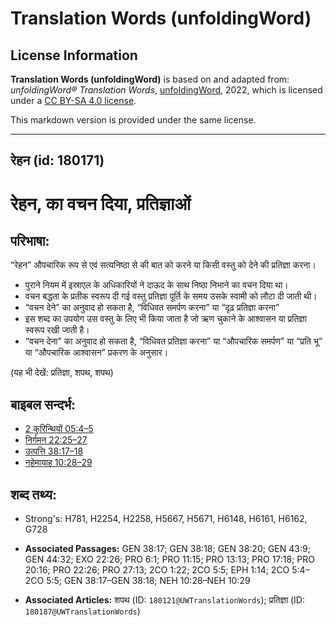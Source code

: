 # Translation Words (unfoldingWord)

## License Information

**Translation Words (unfoldingWord)** is based on and adapted from: _unfoldingWord® Translation Words_, [unfoldingWord](https://unfoldingword.org/utw), 2022, which is licensed under a [CC BY-SA 4.0 license](https://creativecommons.org/licenses/by-sa/4.0/legalcode.en).

This markdown version is provided under the same license.



--------------------------------

## रेहन (id: 180171)

रेहन, का वचन दिया, प्रतिज्ञाओं
==============================

परिभाषा:
--------

“रेहन” औपचारिक रूप से एवं सत्यनिष्ठा से की बात को करने या किसी वस्तु को देने की प्रतिज्ञा करना।

* पुराने नियम में इस्राएल के अधिकारियों ने दाऊद के साथ निष्ठा निभाने का वचन दिया था।
* वचन बद्धता के प्रतीक स्वरूप दी गई वस्तु प्रतिज्ञा पूर्ति के समय उसके स्वामी को लौटा दी जाती थी।
* “वचन देने” का अनुवाद हो सकता है, “विधिवत समर्पण करना” या “दृढ़ प्रतिज्ञा करना”
* इस शब्द का उपयोग उस वस्तु के लिए भी किया जाता है जो ऋण चुकाने के आश्वासन या प्रतिज्ञा स्वरूप रखी जाती है।
* “वचन देना” का अनुवाद हो सकता है, “विधिवत प्रतिज्ञा करना” या “औपचारिक समर्पण” या “प्रति भू” या “औपचारिक आश्वासन” प्रकरण के अनुसार।

(यह भी देखें: प्रतिज्ञा, शपथ, शपथ)

बाइबल सन्दर्भ:
--------------

* [2 कुरिन्थियों 05:4–5](https://ref.ly/2Cor0:0)
* [निर्गमन 22:25–27](https://ref.ly/Exod22:25-Exod22:27)
* [उत्पत्ति 38:17–18](https://ref.ly/Gen38:17-Gen38:18)
* [नहेमायाह 10:28–29](https://ref.ly/Neh10:28-Neh10:29)

शब्द तथ्य:
----------

* Strong's: H781, H2254, H2258, H5667, H5671, H6148, H6161, H6162, G728

* **Associated Passages:** GEN 38:17; GEN 38:18; GEN 38:20; GEN 43:9; GEN 44:32; EXO 22:26; PRO 6:1; PRO 11:15; PRO 13:13; PRO 17:18; PRO 20:16; PRO 22:26; PRO 27:13; 2CO 1:22; 2CO 5:5; EPH 1:14; 2CO 5:4–2CO 5:5; GEN 38:17–GEN 38:18; NEH 10:28–NEH 10:29
* **Associated Articles:** शपथ (ID: `180121@UWTranslationWords`); प्रतिज्ञा (ID: `180187@UWTranslationWords`)

